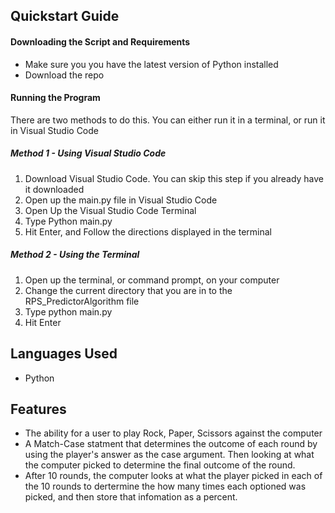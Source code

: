 ## Quickstart Guide
#### Downloading the Script and Requirements
- Make sure you you have the latest version of Python installed
- Download the repo
#### Running the Program
There are two methods to do this. You can either run it in a terminal, or run it in Visual Studio Code
##### Method 1 - Using Visual Studio Code
1. Download Visual Studio Code. You can skip this step if you already have it downloaded
2. Open up the main.py file in Visual Studio Code
3. Open Up the Visual Studio Code Terminal
4. Type Python main.py
5. Hit Enter, and Follow the directions displayed in the terminal
##### Method 2 - Using the Terminal
1. Open up the terminal, or command prompt, on your computer
2. Change the current directory that you are in to the RPS_PredictorAlgorithm file
3. Type python main.py
4. Hit Enter
## Languages Used
- Python
## Features
- The ability for a user to play Rock, Paper, Scissors against the computer
- A Match-Case statment that determines the outcome of each round by using the player's answer as the case argument. Then looking at what the computer picked to determine the final outcome of the round.
- After 10 rounds, the computer looks at what the player picked in each of the 10 rounds to dertermine the how many times each optioned was picked, and then store that infomation as a percent.   

